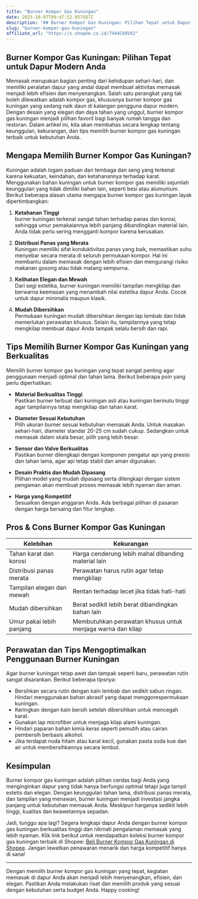 ```yaml
---
title: "Burner Kompor Gas Kuningan"
date: 2025-10-07T09:47:52.857587Z
description: "## Burner Kompor Gas Kuningan: Pilihan Tepat untuk Dapur Modern Anda..."
slug: "burner-kompor-gas-kuningan"
affiliate_url: "https://s.shopee.co.id/7V44C68VX2"
---
```

## Burner Kompor Gas Kuningan: Pilihan Tepat untuk Dapur Modern Anda

Memasak merupakan bagian penting dari kehidupan sehari-hari, dan memiliki peralatan dapur yang andal dapat membuat aktivitas memasak menjadi lebih efisien dan menyenangkan. Salah satu perangkat yang tak boleh dilewatkan adalah kompor gas, khususnya burner kompor gas kuningan yang sedang naik daun di kalangan pengguna dapur modern. Dengan desain yang elegan dan daya tahan yang unggul, burner kompor gas kuningan menjadi pilihan favorit bagi banyak rumah tangga dan restoran. Dalam artikel ini, kita akan membahas secara lengkap tentang keunggulan, kekurangan, dan tips memilih burner kompor gas kuningan terbaik untuk kebutuhan Anda.

## Mengapa Memilih Burner Kompor Gas Kuningan?

Kuningan adalah logam paduan dari tembaga dan seng yang terkenal karena kekuatan, keindahan, dan ketahanannya terhadap karat. Menggunakan bahan kuningan untuk burner kompor gas memiliki sejumlah keunggulan yang tidak dimiliki bahan lain, seperti besi atau alumunium. Berikut beberapa alasan utama mengapa burner kompor gas kuningan layak dipertimbangkan:

1. **Ketahanan Tinggi**  
 burner kuningan terkenal sangat tahan terhadap panas dan korosi, sehingga umur pemakaiannya lebih panjang dibandingkan material lain. Anda tidak perlu sering mengganti kompor karena kerusakan.

2. **Distribusi Panas yang Merata**  
Kuningan memiliki sifat konduktivitas panas yang baik, memastikan suhu menyebar secara merata di seluruh permukaan kompor. Hal ini membantu dalam memasak dengan lebih efisien dan mengurangi risiko makanan gosong atau tidak matang sempurna.

3. **Kelihatan Elegan dan Mewah**  
Dari segi estetika, burner kuningan memiliki tampilan mengkilap dan berwarna keemasan yang menambah nilai estetika dapur Anda. Cocok untuk dapur minimalis maupun klasik.

4. **Mudah Dibersihkan**  
Permukaan kuningan mudah dibersihkan dengan lap lembab dan tidak memerlukan perawatan khusus. Selain itu, tampilannya yang tetap mengkilap membuat dapur Anda tampak selalu bersih dan rapi.

## Tips Memilih Burner Kompor Gas Kuningan yang Berkualitas

Memilih burner kompor gas kuningan yang tepat sangat penting agar penggunaan menjadi optimal dan tahan lama. Berikut beberapa poin yang perlu diperhatikan:

- **Material Berkualitas Tinggi**  
Pastikan burner terbuat dari kuningan asli atau kuningan bermutu tinggi agar tampilannya tetap mengkilap dan tahan karat.

- **Diameter Sesuai Kebutuhan**  
Pilih ukuran burner sesuai kebutuhan memasak Anda. Untuk masakan sehari-hari, diameter standar 20-25 cm sudah cukup. Sedangkan untuk memasak dalam skala besar, pilih yang lebih besar.

- **Sensor dan Valve Berkualitas**  
Pastikan burner dilengkapi dengan komponen pengatur api yang presisi dan tahan lama, agar api tetap stabil dan aman digunakan.

- **Desain Praktis dan Mudah Dipasang**  
Pilihan model yang mudah dipasang serta dilengkapi dengan sistem pengaman akan membuat proses memasak lebih nyaman dan aman.

- **Harga yang Kompetitif**  
Sesuaikan dengan anggaran Anda. Ada berbagai pilihan di pasaran dengan harga bersaing dan fitur lengkap.

## Pros & Cons Burner Kompor Gas Kuningan

| Kelebihan | Kekurangan |
| --- | --- |
| Tahan karat dan korosi | Harga cenderung lebih mahal dibanding material lain |
| Distribusi panas merata | Perawatan harus rutin agar tetap mengkilap |
| Tampilan elegan dan mewah | Rentan terhadap lecet jika tidak hati-hati |
| Mudah dibersihkan | Berat sedikit lebih berat dibandingkan bahan lain |
| Umur pakai lebih panjang | Membutuhkan perawatan khusus untuk menjaga warna dan kilap |

## Perawatan dan Tips Mengoptimalkan Penggunaan Burner Kuningan

Agar burner kuningan tetap awet dan tampak seperti baru, perawatan rutin sangat disarankan. Berikut beberapa tipsnya:

- Bersihkan secara rutin dengan kain lembab dan sedikit sabun ringan. Hindari menggunakan bahan abrasif yang dapat menggorespermukaan kuningan.
- Keringkan dengan kain bersih setelah dibersihkan untuk mencegah karat.
- Gunakan lap microfiber untuk menjaga kilap alami kuningan.
- Hindari paparan bahan kimia keras seperti pemutih atau cairan pembersih berbasis alkohol.
- Jika terdapat noda hitam atau karat kecil, gunakan pasta soda kue dan air untuk membersihkannya secara lembut.

## Kesimpulan

Burner kompor gas kuningan adalah pilihan cerdas bagi Anda yang menginginkan dapur yang tidak hanya berfungsi optimal tetapi juga tampil estetis dan elegan. Dengan keunggulan tahan lama, distribusi panas merata, dan tampilan yang menawan, burner kuningan menjadi investasi jangka panjang untuk kebutuhan memasak Anda. Meskipun harganya sedikit lebih tinggi, kualitas dan keawetannya sepadan.

Jadi, tunggu apa lagi? Segera lengkapi dapur Anda dengan burner kompor gas kuningan berkualitas tinggi dan nikmati pengalaman memasak yang lebih nyaman. Klik link berikut untuk mendapatkan koleksi burner kompor gas kuningan terbaik di Shopee: [Beli Burner Kompor Gas Kuningan di Shopee](https://s.shopee.co.id/7V44C68VX2). Jangan lewatkan penawaran menarik dan harga kompetitif hanya di sana!

---

Dengan memilih burner kompor gas kuningan yang tepat, kegiatan memasak di dapur Anda akan menjadi lebih menyenangkan, efisien, dan elegan. Pastikan Anda melakukan riset dan memilih produk yang sesuai dengan kebutuhan serta budget Anda. Happy cooking!